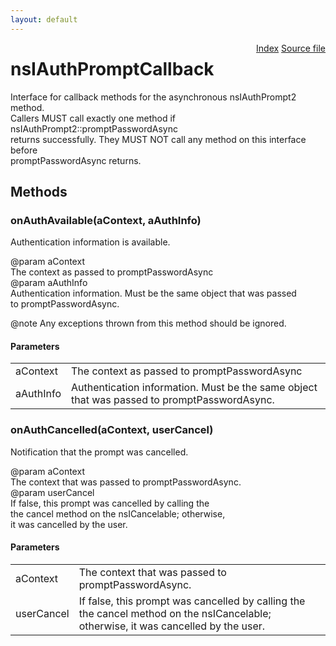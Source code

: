 ```yaml
---
layout: default
---
```

<div class='links' style='float:right'><a href="../index.html">Index</a>
<a href="http://dxr.mozilla.org/mozilla-central/source/netwerk/base/public/nsIAuthPromptCallback.idl">Source file</a>
</div>

# nsIAuthPromptCallback #
  
Interface for callback methods for the asynchronous nsIAuthPrompt2 method.  
Callers MUST call exactly one method if nsIAuthPrompt2::promptPasswordAsync  
returns successfully. They MUST NOT call any method on this interface before  
promptPasswordAsync returns.  
  

## Methods ##

### onAuthAvailable(aContext, aAuthInfo) ###
  
Authentication information is available.  
  
@param aContext  
       The context as passed to promptPasswordAsync  
@param aAuthInfo  
       Authentication information. Must be the same object that was passed  
       to promptPasswordAsync.  
  
@note  Any exceptions thrown from this method should be ignored.  
  

#### Parameters ####

<table>

<tr>
<td>aContext</td>
<td>       The context as passed to promptPasswordAsync  
</td>
</tr>

<tr>
<td>aAuthInfo</td>
<td>       Authentication information. Must be the same object that was passed  
       to promptPasswordAsync.  
</td>
</tr>

</table>

### onAuthCancelled(aContext, userCancel) ###
  
Notification that the prompt was cancelled.  
  
@param aContext  
       The context that was passed to promptPasswordAsync.  
@param userCancel  
       If false, this prompt was cancelled by calling the  
       the cancel method on the nsICancelable; otherwise,  
       it was cancelled by the user.  
  

#### Parameters ####

<table>

<tr>
<td>aContext</td>
<td>       The context that was passed to promptPasswordAsync.  
</td>
</tr>

<tr>
<td>userCancel</td>
<td>       If false, this prompt was cancelled by calling the  
       the cancel method on the nsICancelable; otherwise,  
       it was cancelled by the user.  
</td>
</tr>

</table>
